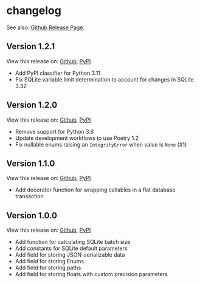 # changelog

See also: [Github Release Page](https://github.com/enpaul/peewee-plus/releases).

## Version 1.2.1

View this release on: [Github](https://github.com/enpaul/peewee-plus/releases/tag/1.2.1),
[PyPI](https://pypi.org/project/peewee-plus/1.2.1/)

- Add PyPI classifier for Python 3.11
- Fix SQLite variable limit determination to account for changes in SQLite 3.32

## Version 1.2.0

View this release on: [Github](https://github.com/enpaul/peewee-plus/releases/tag/1.2.0),
[PyPI](https://pypi.org/project/peewee-plus/1.2.0/)

- Remove support for Python 3.6
- Update development workflows to use Poetry 1.2
- Fix nullable enums raising an `IntegrityError` when value is `None` (#1)

## Version 1.1.0

View this release on: [Github](https://github.com/enpaul/peewee-plus/releases/tag/1.1.0),
[PyPI](https://pypi.org/project/peewee-plus/1.1.0/)

- Add decorator function for wrapping callables in a flat database transaction

## Version 1.0.0

View this release on: [Github](https://github.com/enpaul/peewee-plus/releases/tag/1.0.0),
[PyPI](https://pypi.org/project/peewee-plus/1.0.0/)

- Add function for calculating SQLite batch size
- Add constants for SQLite default parameters
- Add field for storing JSON-serializable data
- Add field for storing Enums
- Add field for storing paths
- Add field for storing floats with custom precision parameters
